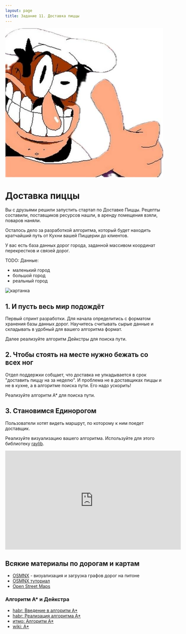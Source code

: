 ```yaml
---
layout: page
title: Задание 11. Доставка пиццы
---
```


![pizza](/assets/pizza.jpeg)

# Доставка пиццы

Вы с друзьями решили запустить стартап по Доставке Пиццы. Рецепты составили, поставщиков ресурсов нашли, в аренду помещения взяли, поваров наняли.

Осталось дело за разработкой алгоритма, который будет находить кратчайший путь от Кухни вашей Пиццерии до клиентов.

У вас есть база данных дорог города, заданной массивом координат перекрестков и связей дорог.

TODO: Данные:

- маленький город
- большой город
- реальный город

![картанка](https://habrastorage.org/r/w1560/web/7a3/f91/7e2/7a3f917e25b6466b9c228ef3ec8078de.png)

## 1. И пусть весь мир подождёт

Первый спринт разработки. Для начала определитись с форматом хранения базы данных дорог. Научитесь считывать сырые данные и складывать в удобный для вашего алгоритма формат.

Далее реализуйте алгоритм Дейкстры для поиска пути.

## 2. Чтобы стоять на месте нужно бежать со всех ног

Отдел поддержки собщает, что доставка не улкадывается в срок "доставить пиццу на за неделю". И проблема не в доставщиках пиццы и не в кухне, а в алгоритме поиска пути. Его надо ускорить!

Реализуйте алгоритм А* для поиска пути.

## 3. Становимся Единорогом

Пользователи хотят видеть маршрут, по которому к ним поедет доставщик.

Реализуйте визуализацию вашего алгоритма. Используйте для этого библиотеку [raylib](https://github.com/raysan5/raylib).

<iframe width="560" height="315" src="https://www.youtube.com/embed/BR4_SrTWbMw?si=g-JGTtbod5qvvzNe" title="YouTube video player" frameborder="0" allow="accelerometer; autoplay; clipboard-write; encrypted-media; gyroscope; picture-in-picture; web-share" allowfullscreen></iframe>

## Всякие материалы по дорогам и картам

- [OSMNX](https://osmnx.readthedocs.io/en/stable/) - визуализация и загрузка графов дорог на питоне
- [OSMNX туториал](https://geoffboeing.com/2016/11/osmnx-python-street-networks/)
- [Open Street Maps](https://www.openstreetmap.org/export#map=14/54.9800/73.3843)

### Алгоритм А* и Дейкстра

- [habr: Введение в алгоритм A*](https://habr.com/ru/articles/331192/)
- [habr: Реализация алгоритма A*](https://habr.com/ru/articles/331220/)
- [итмо: Алгоритм A*](https://neerc.ifmo.ru/wiki/index.php?title=Алгоритм_A*)
- [wiki: A*](https://ru.wikipedia.org/wiki/A*)
